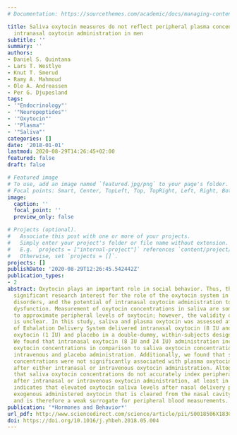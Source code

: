 ```yaml
---
# Documentation: https://sourcethemes.com/academic/docs/managing-content/

title: Saliva oxytocin measures do not reflect peripheral plasma concentrations after
  intranasal oxytocin administration in men
subtitle: ''
summary: ''
authors:
- Daniel S. Quintana
- Lars T. Westlye
- Knut T. Smerud
- Ramy A. Mahmoud
- Ole A. Andreassen
- Per G. Djupesland
tags:
- '"Endocrinology"'
- '"Neuropeptides"'
- '"Oxytocin"'
- '"Plasma"'
- '"Saliva"'
categories: []
date: '2018-01-01'
lastmod: 2020-08-29T14:26:45+02:00
featured: false
draft: false

# Featured image
# To use, add an image named `featured.jpg/png` to your page's folder.
# Focal points: Smart, Center, TopLeft, Top, TopRight, Left, Right, BottomLeft, Bottom, BottomRight.
image:
  caption: ''
  focal_point: ''
  preview_only: false

# Projects (optional).
#   Associate this post with one or more of your projects.
#   Simply enter your project's folder or file name without extension.
#   E.g. `projects = ["internal-project"]` references `content/project/deep-learning/index.md`.
#   Otherwise, set `projects = []`.
projects: []
publishDate: '2020-08-29T12:26:45.542442Z'
publication_types:
- 2
abstract: Oxytocin plays an important role in social behavior. Thus, there has been
  significant research interest for the role of the oxytocin system in several psychiatric
  disorders, and the potential of intranasal oxytocin administration to treat social
  dysfunction. Measurement of oxytocin concentrations in saliva are sometimes used
  to approximate peripheral levels of oxytocin; however, the validity of this approach
  is unclear. In this study, saliva and plasma oxytocin was assessed after two doses
  of Exhalation Delivery System delivered intranasal oxytocin (8 IU and 24 IU), intravenous
  oxytocin (1 IU) and placebo in a double-dummy, within-subjects design with men.
  We found that intranasal oxytocin (8 IU and 24 IU) administration increased saliva
  oxytocin concentrations in comparison to saliva oxytocin concentration levels after
  intravenous and placebo administration. Additionally, we found that saliva oxytocin
  concentrations were not significantly associated with plasma oxytocin concentrations
  after either intranasal or intravenous oxytocin administration. Altogether, we suggest
  that saliva oxytocin concentrations do not accurately index peripheral oxytocin
  after intranasal or intravenous oxytocin administration, at least in men. The data
  indicates that elevated oxytocin saliva levels after nasal delivery primarily reflect
  exogenous administered oxytocin that is cleared from the nasal cavity to the oropharynx,
  and is therefore a weak surrogate for peripheral blood measurements.
publication: '*Hormones and Behavior*'
url_pdf: http://www.sciencedirect.com/science/article/pii/S0018506X18301284
doi: https://doi.org/10.1016/j.yhbeh.2018.05.004
---
```

